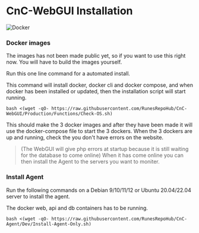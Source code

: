# CnC-WebGUI Installation

![Docker](https://img.shields.io/badge/docker-%230db7ed.svg?style=for-the-badge&logo=docker&logoColor=white)


### Docker images
The images has not been made public yet, so if you want to use this right now. You will have to build the images yourself.

Run this one line command for a automated install.

This command will install docker, docker cli and docker compose, and when docker has been installed or updated, then the installation script will start running.

```
bash <(wget -qO- https://raw.githubusercontent.com/RunesRepoHub/CnC-WebGUI/Production/Functions/Check-OS.sh)
```
This should make the 3 docker images and after they have been made it will use the docker-compose file to start the 3 dockers. When the 3 dockers are up and running, check the you don't have errors on the website.

> (The WebGUI will give php errors at startup because it is still waiting for the database to come online) When it has come online you can then install the Agent to the servers you want to moniter.

### Install Agent
Run the following commands on a Debian 9/10/11/12 or Ubuntu 20.04/22.04 server to install the agent.

The docker web, api and db containers has to be running.

```
bash <(wget -qO- https://raw.githubusercontent.com/RunesRepoHub/CnC-Agent/Dev/Install-Agent-Only.sh)
```